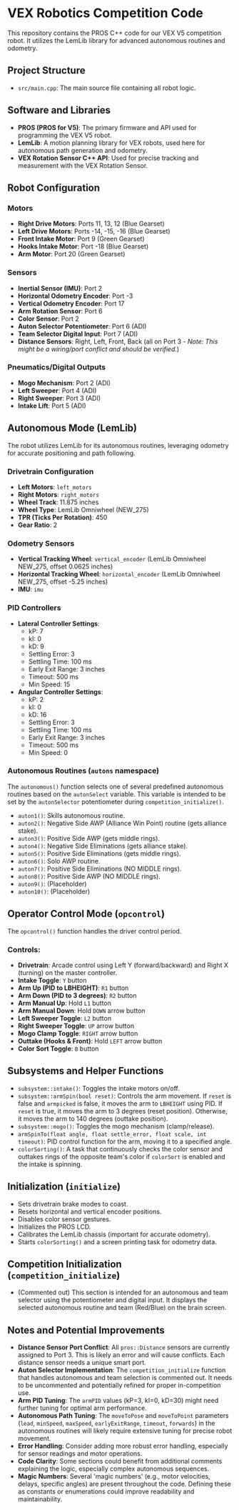 # VEX Robotics Competition Code

This repository contains the PROS C++ code for our VEX V5 competition robot. It utilizes the LemLib library for advanced autonomous routines and odometry.

## Project Structure

* `src/main.cpp`: The main source file containing all robot logic.

## Software and Libraries

* **PROS (PROS for V5)**: The primary firmware and API used for programming the VEX V5 robot.
* **LemLib**: A motion planning library for VEX robots, used here for autonomous path generation and odometry.
* **VEX Rotation Sensor C++ API**: Used for precise tracking and measurement with the VEX Rotation Sensor.

## Robot Configuration

### Motors

* **Right Drive Motors**: Ports 11, 13, 12 (Blue Gearset)
* **Left Drive Motors**: Ports -14, -15, -16 (Blue Gearset)
* **Front Intake Motor**: Port 9 (Green Gearset)
* **Hooks Intake Motor**: Port -18 (Blue Gearset)
* **Arm Motor**: Port 20 (Green Gearset)

### Sensors

* **Inertial Sensor (IMU)**: Port 2
* **Horizontal Odometry Encoder**: Port -3
* **Vertical Odometry Encoder**: Port 17
* **Arm Rotation Sensor**: Port 6
* **Color Sensor**: Port 2
* **Auton Selector Potentiometer**: Port 6 (ADI)
* **Team Selector Digital Input**: Port 7 (ADI)
* **Distance Sensors**: Right, Left, Front, Back (all on Port 3 - *Note: This might be a wiring/port conflict and should be verified.*)

### Pneumatics/Digital Outputs

* **Mogo Mechanism**: Port 2 (ADI)
* **Left Sweeper**: Port 4 (ADI)
* **Right Sweeper**: Port 3 (ADI)
* **Intake Lift**: Port 5 (ADI)

## Autonomous Mode (LemLib)

The robot utilizes LemLib for its autonomous routines, leveraging odometry for accurate positioning and path following.

### Drivetrain Configuration

* **Left Motors**: `left_motors`
* **Right Motors**: `right_motors`
* **Wheel Track**: 11.875 inches
* **Wheel Type**: LemLib Omniwheel (NEW_275)
* **TPR (Ticks Per Rotation)**: 450
* **Gear Ratio**: 2

### Odometry Sensors

* **Vertical Tracking Wheel**: `vertical_encoder` (LemLib Omniwheel NEW_275, offset 0.0625 inches)
* **Horizontal Tracking Wheel**: `horizontal_encoder` (LemLib Omniwheel NEW_275, offset -5.25 inches)
* **IMU**: `imu`

### PID Controllers

* **Lateral Controller Settings**:
    * kP: 7
    * kI: 0
    * kD: 9
    * Settling Error: 3
    * Settling Time: 100 ms
    * Early Exit Range: 3 inches
    * Timeout: 500 ms
    * Min Speed: 15
* **Angular Controller Settings**:
    * kP: 2
    * kI: 0
    * kD: 16
    * Settling Error: 3
    * Settling Time: 100 ms
    * Early Exit Range: 3 inches
    * Timeout: 500 ms
    * Min Speed: 0

### Autonomous Routines (`autons` namespace)

The `autonomous()` function selects one of several predefined autonomous routines based on the `autonSelect` variable. This variable is intended to be set by the `autonSelector` potentiometer during `competition_initialize()`.

* `auton1()`: Skills autonomous routine.
* `auton2()`: Negative Side AWP (Alliance Win Point) routine (gets alliance stake).
* `auton3()`: Positive Side AWP (gets middle rings).
* `auton4()`: Negative Side Eliminations (gets alliance stake).
* `auton5()`: Positive Side Eliminations (gets middle rings).
* `auton6()`: Solo AWP routine.
* `auton7()`: Positive Side Eliminations (NO MIDDLE rings).
* `auton8()`: Positive Side AWP (NO MIDDLE rings).
* `auton9()`: (Placeholder)
* `auton10()`: (Placeholder)

## Operator Control Mode (`opcontrol`)

The `opcontrol()` function handles the driver control period.

### Controls:

* **Drivetrain**: Arcade control using Left Y (forward/backward) and Right X (turning) on the master controller.
* **Intake Toggle**: `Y` button
* **Arm Up (PID to LBHEIGHT)**: `R1` button
* **Arm Down (PID to 3 degrees)**: `R2` button
* **Arm Manual Up**: Hold `L1` button
* **Arm Manual Down**: Hold `DOWN` arrow button
* **Left Sweeper Toggle**: `L2` button
* **Right Sweeper Toggle**: `UP` arrow button
* **Mogo Clamp Toggle**: `RIGHT` arrow button
* **Outtake (Hooks & Front)**: Hold `LEFT` arrow button
* **Color Sort Toggle**: `B` button

## Subsystems and Helper Functions

* `subsystem::intake()`: Toggles the intake motors on/off.
* `subsystem::armSpin(bool reset)`: Controls the arm movement. If `reset` is false and `armpicked` is false, it moves the arm to `LBHEIGHT` using PID. If `reset` is true, it moves the arm to 3 degrees (reset position). Otherwise, it moves the arm to 140 degrees (outtake position).
* `subsystem::mogo()`: Toggles the mogo mechanism (clamp/release).
* `armSpinTo(float angle, float settle_error, float scale, int timeout)`: PID control function for the arm, moving it to a specified angle.
* `colorSorting()`: A task that continuously checks the color sensor and outtakes rings of the opposite team's color if `colorSort` is enabled and the intake is spinning.

## Initialization (`initialize`)

* Sets drivetrain brake modes to coast.
* Resets horizontal and vertical encoder positions.
* Disables color sensor gestures.
* Initializes the PROS LCD.
* Calibrates the LemLib chassis (important for accurate odometry).
* Starts `colorSorting()` and a screen printing task for odometry data.

## Competition Initialization (`competition_initialize`)

* (Commented out) This section is intended for an autonomous and team selector using the potentiometer and digital input. It displays the selected autonomous routine and team (Red/Blue) on the brain screen.

## Notes and Potential Improvements

* **Distance Sensor Port Conflict**: All `pros::Distance` sensors are currently assigned to Port 3. This is likely an error and will cause conflicts. Each distance sensor needs a unique smart port.
* **Auton Selector Implementation**: The `competition_initialize` function that handles autonomous and team selection is commented out. It needs to be uncommented and potentially refined for proper in-competition use.
* **Arm PID Tuning**: The `armPID` values (kP=3, kI=0, kD=30) might need further tuning for optimal arm performance.
* **Autonomous Path Tuning**: The `moveToPose` and `moveToPoint` parameters (`lead`, `minSpeed`, `maxSpeed`, `earlyExitRange`, `timeout`, `forwards`) in the autonomous routines will likely require extensive tuning for precise robot movement.
* **Error Handling**: Consider adding more robust error handling, especially for sensor readings and motor operations.
* **Code Clarity**: Some sections could benefit from additional comments explaining the logic, especially complex autonomous sequences.
* **Magic Numbers**: Several 'magic numbers' (e.g., motor velocities, delays, specific angles) are present throughout the code. Defining these as constants or enumerations could improve readability and maintainability.
